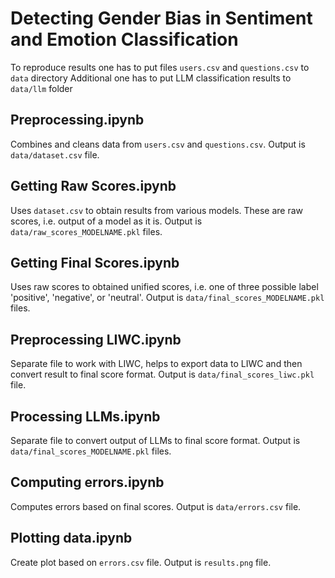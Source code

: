 # Detecting Gender Bias in Sentiment and Emotion Classification

To reproduce results one has to put files `users.csv` and `questions.csv` to `data` directory
Additional one has to put LLM classification results to `data/llm` folder

## Preprocessing.ipynb
Combines and cleans data from `users.csv` and `questions.csv`. Output is `data/dataset.csv` file.

## Getting Raw Scores.ipynb
Uses `dataset.csv` to obtain results from various models. These are raw scores, i.e. output of a model as it is. Output is `data/raw_scores_MODELNAME.pkl` files.

## Getting Final Scores.ipynb
Uses raw scores to obtained unified scores, i.e. one of three possible label 'positive', 'negative', or 'neutral'. Output is `data/final_scores_MODELNAME.pkl` files.

## Preprocessing LIWC.ipynb
Separate file to work with LIWC, helps to export data to LIWC and then convert result to final score format. Output is `data/final_scores_liwc.pkl` file.

## Processing LLMs.ipynb
Separate file to convert output of LLMs to final score format. Output is `data/final_scores_MODELNAME.pkl` files.

## Computing errors.ipynb
Computes errors based on final scores. Output is `data/errors.csv` file.

## Plotting data.ipynb
Create plot based on `errors.csv` file. Output is `results.png` file.
